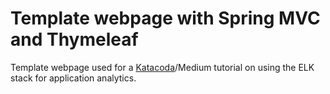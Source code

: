 # Template webpage with Spring MVC and Thymeleaf

Template webpage used for a [Katacoda](https://www.katacoda.com/kthandreas/scenarios/elk-analytics)/Medium tutorial on using the ELK stack for application analytics.
